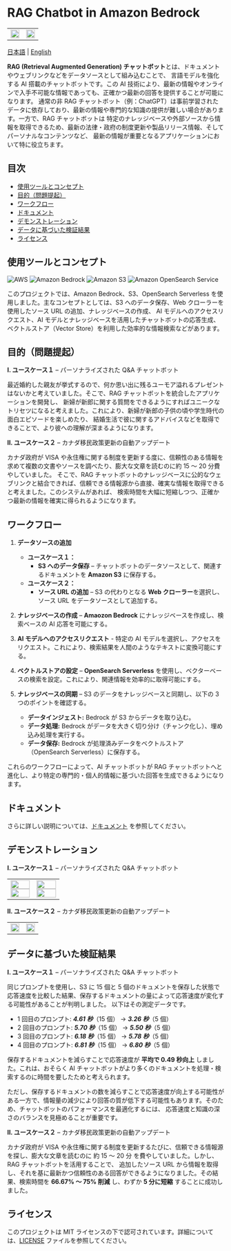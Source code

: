 # RAG Chatbot in Amazon Bedrock

<table>
  <tr>
    <!-- Left Side -->
    <td style="vertical-align: top; width: 50%;">
      <img src="https://github.com/user-attachments/assets/6276b3e1-8e41-4657-8d3e-1e09ac2b6376" width="100%" />
    </td>
    <!-- Right Side -->
    <td style="vertical-align: top; width: 50%;">
      <img src="https://github.com/user-attachments/assets/5163fa7b-db6f-4db3-a659-268be73c3cc7" width="100%" />
    </td>
  </tr>
</table>

[日本語](https://github.com/Ryo-samuraiJP/RAG-Chatbot-in-AmazonBedrock/blob/main/LICENSE.jp.md) | [English](https://github.com/Ryo-samuraiJP/RAG-Chatbot-in-AmazonBedrock)

**RAG (Retrieval Augmented Generation) チャットボット**とは、ドキュメントやウェブリンクなどをデータソースとして組み込むことで、
言語モデルを強化する AI 搭載のチャットボットです。この AI 技術により、最新の情報やオンラインで入手不可能な情報であっても、正確かつ最新の回答を提供することが可能になります。
通常の非 RAG チャットボット（例：ChatGPT）は事前学習されたデータに依存しており、最新の情報や専門的な知識の提供が難しい場合があります。一方で、RAG チャットボットは
特定のナレッジベースや外部ソースから情報を取得できるため、最新の法律・政府の制度更新や製品リリース情報、そしてパーソナルなコンテンツなど、
最新の情報が重要となるアプリケーションにおいて特に役立ちます。

## 目次

- [使用ツールとコンセプト](#使用ツールとコンセプト)
- [目的（問題提起）](#目的（問題提起）)
- [ワークフロー](#ワークフロー)
- [ドキュメント](#ドキュメント)
- [デモンストレーション](#デモンストレーション)
- [データに基づいた検証結果](#データに基づいた検証結果)
- [ライセンス](#ライセンス)

## 使用ツールとコンセプト

![AWS](https://img.shields.io/badge/AWS%20-%20?style=for-the-badge&logo=AmazonWebServices&logoColor=FF9900&logoSize=auto&color=232F3E)
![Amazon Bedrock](https://custom-icon-badges.demolab.com/badge/Amazon%20Bedrock%20-%20?style=for-the-badge&logo=amazon-bedrock&color=01a88d)
![Amazon S3](https://img.shields.io/badge/Amazon%20S3%20-%20?style=for-the-badge&logo=AmazonS3&logoColor=white&color=%23569A31)
![Amazon OpenSearch Service](https://custom-icon-badges.demolab.com/badge/Amazon%20OpenSearch%20Service%20-%20?style=for-the-badge&logo=amazon-opensearch&color=884df7)

このプロジェクトでは、Amazon Bedrock、S3、OpenSearch Serverless を使用しました。主なコンセプトとしては、S3 へのデータ保存、Web クローラーを使用したソース URL の追加、ナレッジベースの作成、
AI モデルへのアクセスリクエスト、AI モデルとナレッジベースを活用したチャットボットの応答生成、ベクトルストア（Vector Store）を利用した効率的な情報検索などがあります。

## 目的（問題提起）

**I. ユースケース１** – パーソナライズされた Q&A チャットボット

最近婚約した親友が挙式するので、何か思い出に残るユーモア溢れるプレゼントはないかと考えていました。そこで、RAG チャットボットを統合したアプリケーションを開発し、
新婦が新郎に関する質問をできるようにすればユニークなトリセツになると考えました。これにより、新婦が新郎の子供の頃や学生時代の面白エピソードを楽しめたり、
結婚生活で彼に関するアドバイスなどを取得できることで、より彼への理解が深まるようになります。

**II. ユースケース２** – カナダ移民政策更新の自動アップデート

カナダ政府が VISA や永住権に関する制度を更新する度に、信頼性のある情報を求めて複数の文書やソースを調べたり、膨大な文章を読むのに約 15 ～ 20 分費やしていました。
そこで、RAG チャットボットのナレッジベースに公的なウェブリンクと結合できれば、信頼できる情報源から直接、確実な情報を取得できると考えました。このシステムがあれば、
検索時間を大幅に短縮しつつ、正確かつ最新の情報を確実に得られるようになります。

## ワークフロー

1. **データソースの追加**

   - **ユースケース１：**
     - **S3 へのデータ保存** – チャットボットのデータソースとして、関連するドキュメントを **Amazon S3** に保存する。
   - **ユースケース２：**
     - **ソース URL の追加** – S3 の代わりとなる **Web クローラー**を選択し、ソース URL をデータソースとして追加する。

2. **ナレッジベースの作成** – **Amaozon Bedrock** にナレッジベースを作成し、検索ベースの AI 応答を可能にする。

3. **AI モデルへのアクセスリクエスト** - 特定の AI モデルを選択し、アクセスをリクエスト。これにより、検索結果を人間のようなテキストに変換可能にする。

4. **ベクトルストアの設定** – **OpenSearch Serverless** を使用し、ベクターベースの検索を設定。これにより、関連情報を効率的に取得可能にする。

5. **ナレッジベースの同期** – S3 のデータをナレッジベースと同期し、以下の 3 つのポイントを確認する。
   - **データインジェスト:** Bedrock が S3 からデータを取り込む。
   - **データ処理:** Bedrock がデータを大きく切り分け（チャンク化し）、埋め込み処理を実行する。
   - **データ保存:** Bedrock が処理済みデータをベクトルストア（OpenSearch Serverless）に保存する。

これらのワークフローによって、AI チャットボットが RAG チャットボットへと進化し、より特定の専門的・個人的情報に基づいた回答を生成できるようになります。

## ドキュメント

さらに詳しい説明については、[ドキュメント](https://drive.google.com/file/d/1XI0iy7e4DZWXX6lX_3I3Uwdojo5s6tiJ/view?usp=sharing) を参照してください。

## デモンストレーション

**I. ユースケース１** – パーソナライズされた Q&A チャットボット

<table>
   <tr>
      <!-- Left Side -->
      <td style="vertical-align: top; width: 50%;">
         <img src="https://github.com/user-attachments/assets/5c4b71ce-a3ba-42b8-bc45-4b1a091e9a66" width="100%" />
         <img src="https://github.com/user-attachments/assets/8e9a25ac-232d-4184-a792-5f95ad40b984" width="100%" />
      </td>
      <!-- Right Side -->
      <td style="vertical-align: top; width: 50%;">
         <img src="https://github.com/user-attachments/assets/dc521897-aa34-4dab-b6a6-79f7f5b3f5c5" width="100%" />
         <img src="https://github.com/user-attachments/assets/c17d8825-4a90-4468-8aff-17bd6c0af49f" width="100%" />
      </td>
   </tr>
</table>

**II. ユースケース２** – カナダ移民政策更新の自動アップデート

<table>
   <tr>
      <!-- Left Side -->
      <td style="vertical-align: top; width: 50%;">
         <img src="https://github.com/user-attachments/assets/3630186b-0d82-4826-9dc4-18381811e2ff" width="100%" />
      </td>
      <!-- Right Side -->
      <td style="vertical-align: top; width: 50%;">
         <img src="https://github.com/user-attachments/assets/dc25a488-e930-4bd8-b264-6b4444fd3ba0" width="100%" />
      </td>
   </tr>
</table>

## データに基づいた検証結果

**I. ユースケース１** – パーソナライズされた Q&A チャットボット

同じプロンプトを使用し、S3 に 15 個と 5 個のドキュメントを保存した状態で応答速度を比較した結果、保存するドキュメントの量によって応答速度が変化する可能性があることが判明しました。
以下はその測定データです。

- 1 回目のプロンプト: **_4.61 秒_**（15 個） → **_3.26 秒_**（5 個）
- 2 回目のプロンプト: **_5.70 秒_**（15 個） → **_5.50 秒_**（5 個）
- 3 回目のプロンプト: **_6.18 秒_**（15 個） → **_5.78 秒_**（5 個）
- 4 回目のプロンプト: **_6.81 秒_**（15 個） → **_6.80 秒_**（5 個）

保存するドキュメントを減らすことで応答速度が **平均で 0.49 秒向上** しました。これは、おそらく AI チャットボットがより多くのドキュメントを処理・検索するのに時間を要したためと考えられます。

ただし、保存するドキュメントの数を減らすことで応答速度が向上する可能性がある一方で、情報量の減少により回答の質が低下する可能性もあります。そのため、チャットボットのパフォーマンスを最適化するには、
応答速度と知識の深さのバランスを見極めることが重要です。

**II. ユースケース２** – カナダ移民政策更新の自動アップデート

カナダ政府が VISA や永住権に関する制度を更新するたびに、信頼できる情報源を探し、膨大な文章を読むのに 約 15 ～ 20 分 を費やしていました。しかし、RAG チャットボットを活用することで、
追加したソース URL から情報を取得し、それを基に最新かつ信頼性のある回答ができるようになりました。その結果、検索時間を **66.67% ～ 75% 削減** し、わずか **5 分に短縮** することに成功しました。

## ライセンス

このプロジェクトは MIT ライセンスの下で認可されています。詳細については、[LICENSE](https://github.com/Ryo-samuraiJP/RAG-Chatbot-in-AmazonBedrock/blob/main/LICENSE.md) ファイルを参照してください。
